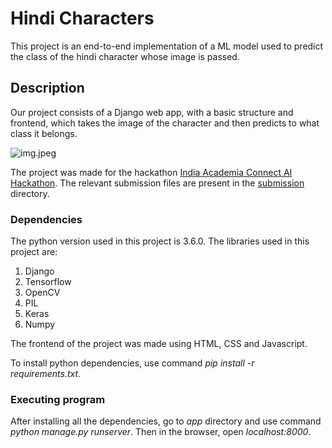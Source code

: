# Hindi Characters

This project is an end-to-end implementation of a ML model used to predict the class of the hindi character whose image is passed.

## Description

Our project consists of a Django web app, with a basic structure and frontend, which takes the image of the character and then predicts to what class it belongs.

![img.jpeg](https://www.iknowmyabc.com/wp-content/uploads/2020/04/iknowmyabc-trace-learn-writing-hindi-alphabet-vowel-and-number-workbook-by-i-know-my-abc-color-copy-av-1.jpg)

The project was made for the hackathon [India Academia Connect AI Hackathon](https://www.gpuhackathons.org/event/india-academia-connect-ai-hackathon). The relevant submission files are present in the [submission](submission/) directory.
### Dependencies

The python version used in this project is 3.6.0.
The libraries used in this project are:
1. Django
2. Tensorflow
3. OpenCV
4. PIL
5. Keras
6. Numpy 

The frontend of the project was made using HTML, CSS and Javascript.

To install python dependencies, use command *pip install -r requirements.txt*.


### Executing program

After installing all the dependencies, go to *app* directory and use command *python manage.py runserver*. Then in the browser, open *localhost:8000*.

